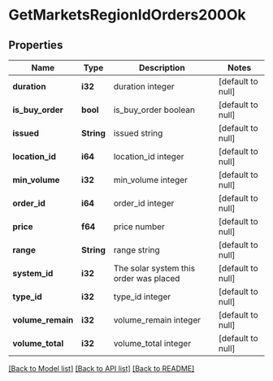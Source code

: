 # GetMarketsRegionIdOrders200Ok

## Properties
Name | Type | Description | Notes
------------ | ------------- | ------------- | -------------
**duration** | **i32** | duration integer | [default to null]
**is_buy_order** | **bool** | is_buy_order boolean | [default to null]
**issued** | **String** | issued string | [default to null]
**location_id** | **i64** | location_id integer | [default to null]
**min_volume** | **i32** | min_volume integer | [default to null]
**order_id** | **i64** | order_id integer | [default to null]
**price** | **f64** | price number | [default to null]
**range** | **String** | range string | [default to null]
**system_id** | **i32** | The solar system this order was placed | [default to null]
**type_id** | **i32** | type_id integer | [default to null]
**volume_remain** | **i32** | volume_remain integer | [default to null]
**volume_total** | **i32** | volume_total integer | [default to null]

[[Back to Model list]](../README.md#documentation-for-models) [[Back to API list]](../README.md#documentation-for-api-endpoints) [[Back to README]](../README.md)


